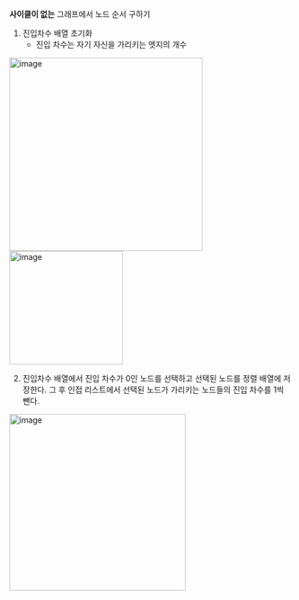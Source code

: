 **사이클이 없는** 그래프에서 노드 순서 구하기

1. 진입차수 배열 초기화
   - 진입 차수는 자기 자신을 가리키는 엣지의 개수
<img width="344" alt="image" src="https://github.com/user-attachments/assets/e7df7ed7-9ff8-4ef6-8303-db8e1392dd21" />

<img width="202" alt="image" src="https://github.com/user-attachments/assets/e10e2afa-1b80-45ed-a81b-5696174a1dc2" />
   
    
2. 진입차수 배열에서 진입 차수가 0인 노드를 선택하고 선택된 노드를 정렬 배열에 저장한다.
   그 후 인접 리스트에서 선택된 노드가 가리키는 노드들의 진입 차수를 1씩 뺀다.
   
<img width="314" alt="image" src="https://github.com/user-attachments/assets/fb450201-7761-4eb6-b657-ea8809ba0aa1" />


